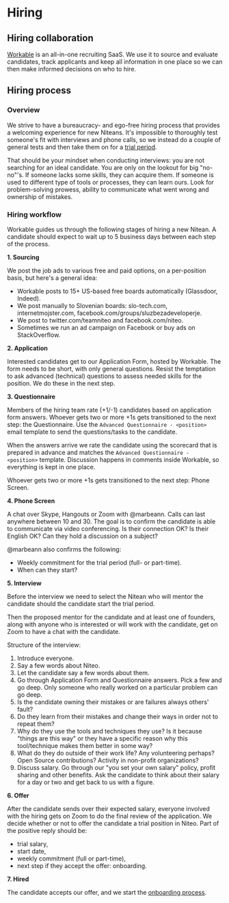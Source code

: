 # Hiring

## Hiring collaboration

[Workable](https://www.workable.com/) is an all-in-one recruiting SaaS. We use it to source and evaluate candidates, track applicants and keep all information in one place so we can then make informed decisions on who to hire.

## Hiring process

### Overview

We strive to have a bureaucracy- and ego-free hiring process that provides a welcoming experience for new Niteans. It's impossible to thoroughly test someone's fit with interviews and phone calls, so we instead do a couple of general tests and then take them on for a [trial period].

That should be your mindset when conducting interviews: you are not searching for an ideal candidate. You are only on the lookout for big "no-no"'s. If someone lacks some skills, they can acquire them. If someone is used to different type of tools or processes, they can learn ours. Look for problem-solving prowess, ability to communicate what went wrong and ownership of mistakes.

### Hiring workflow

Workable guides us through the following stages of hiring a new Nitean. A candidate should expect to wait up to 5 business days between each step of the process.

**1. Sourcing**

   We post the job ads to various free and paid options, on a per-position basis, but here's a general idea:
   * Workable posts to 15+ US-based free boards automatically (Glassdoor, Indeed).
   * We post manually to Slovenian boards: slo-tech.com, internetmojster.com, facebook.com/groups/sluzbezadeveloperje.
   * We post to twitter.com/teamniteo and facebook.com/niteo.
   * Sometimes we run an ad campaign on Facebook or buy ads on StackOverflow.

**2. Application**

   Interested candidates get to our Application Form, hosted by Workable. The form needs to be short, with only general questions. Resist the temptation to ask advanced (technical) questions to assess needed skills for the position. We do these in the next step.

**3. Questionnaire**

   Members of the hiring team rate (+1/-1) candidates based on application form answers. Whoever gets two or more +1s gets transitioned to the next step: the Questionnaire. Use the `Advanced Questionnaire - <position>` email template to send the questions/tasks to the candidate.

   When the answers arrive we rate the candidate using the scorecard that is prepared in advance and matches the `Advanced Questionnaire - <position>` template. Discussion happens in comments inside Workable, so everything is kept in one place.

   Whoever gets two or more +1s gets transitioned to the next step: Phone Screen.

**4. Phone Screen**

   A chat over Skype, Hangouts or Zoom with @marbeann. Calls can last anywhere between 10 and 30. The goal is to confirm the candidate is able to communicate via video conferencing. Is their connection OK? Is their English OK? Can they hold a discussion on a subject?

   @marbeann also confirms the following:
   * Weekly commitment for the trial period (full- or part-time).
   * When can they start?

**5. Interview**

   Before the interview we need to select the Nitean who will mentor the candidate should the candidate start the trial period.

   Then the proposed mentor for the candidate and at least one of founders, along with anyone who is interested or will work with the candidate, get on Zoom to have a chat with the candidate.

   Structure of the interview:
   1. Introduce everyone.
   2. Say a few words about Niteo.
   3. Let the candidate say a few words about them.
   4. Go through Application Form and Questionnaire answers. Pick a few and go deep. Only someone who really worked on a particular problem can go deep.
   5. Is the candidate owning their mistakes or are failures always others' fault?
   6. Do they learn from their mistakes and change their ways in order not to repeat them?
   7. Why do they use the tools and techniques they use? Is it because "things are this way" or they have a specific reason why this tool/technique makes them better in some way?
   8. What do they do outside of their work life? Any volunteering perhaps? Open Source contributions? Activity in non-profit organizations?
   9. Discuss salary. Go through our "you set your own salary" policy, profit sharing and other benefits. Ask the candidate to think about their salary for a day or two and get back to us with a figure.

**6. Offer**

   After the candidate sends over their expected salary, everyone involved with the hiring gets on Zoom to do the final review of the application. We decide whether or not to offer the candidate a trial position in Niteo. Part of the positive reply should be:
   * trial salary,
   * start date,
   * weekly commitment (full or part-time),
   * next step if they accept the offer: onboarding.

**7. Hired**

   The candidate accepts our offer, and we start the [onboarding process].

[trial period]: https://github.com/niteoweb/handbook/blob/master/roles/onboarding.md#trial-period
[onboarding process]: https://github.com/niteoweb/handbook/blob/master/roles/onboarding.md
